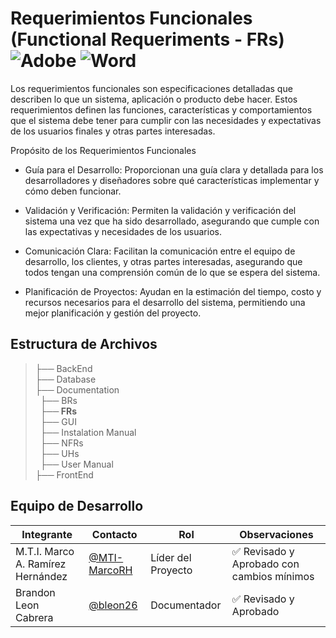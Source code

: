# Requerimientos Funcionales (Functional Requeriments - FRs) ![Adobe](https://img.shields.io/badge/adobe-%23FF0000.svg?style=for-the-badge&logo=adobe&logoColor=white) ![Word](https://img.shields.io/badge/Microsoft_Word-2B579A?style=for-the-badge&logo=microsoft-word&logoColor=white)

Los requerimientos funcionales son especificaciones detalladas que describen lo que un sistema, aplicación o producto debe hacer. Estos requerimientos definen las funciones, características y comportamientos que el sistema debe tener para cumplir con las necesidades y expectativas de los usuarios finales y otras partes interesadas.

Propósito de los Requerimientos Funcionales

- Guía para el Desarrollo: Proporcionan una guía clara y detallada para los desarrolladores y diseñadores sobre qué características implementar y cómo deben funcionar.

- Validación y Verificación: Permiten la validación y verificación del sistema una vez que ha sido desarrollado, asegurando que cumple con las expectativas y necesidades de los usuarios.

- Comunicación Clara: Facilitan la comunicación entre el equipo de desarrollo, los clientes, y otras partes interesadas, asegurando que todos tengan una comprensión común de lo que se espera del sistema.

- Planificación de Proyectos: Ayudan en la estimación del tiempo, costo y recursos necesarios para el desarrollo del sistema, permitiendo una mejor planificación y gestión del proyecto.


## Estructura de Archivos

>├── BackEnd <br>
>├── Database <br>
>├── Documentation <br>
>&nbsp;&nbsp;├── BRs <br>
>&nbsp;&nbsp;**├── FRs** <br>
>&nbsp;&nbsp;├── GUI <br>
>&nbsp;&nbsp;├── Instalation Manual <br>
>&nbsp;&nbsp;├── NFRs  <br>
>&nbsp;&nbsp;├── UHs  <br>
>&nbsp;&nbsp;├── User Manual  <br>
>├── FrontEnd   <br>


## Equipo de Desarrollo

|Integrante|Contacto|Rol|Observaciones|
|------------|--------|---|---|
|M.T.I. Marco A. Ramírez Hernández|[@MTI-MarcoRH](https://github.com/MTI-MarcoRH)|Líder del Proyecto|✅ Revisado y Aprobado con cambios mínimos|
|Brandon Leon Cabrera|[@bleon26](https://github.com/bleon26)|Documentador| ✅ Revisado y Aprobado|  
